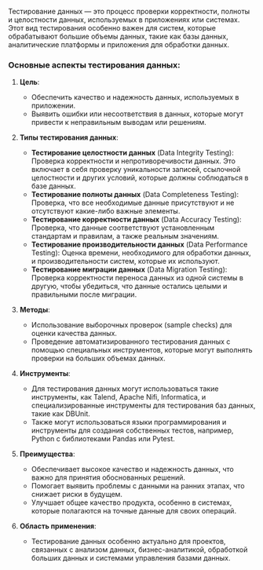 Тестирование данных — это процесс проверки корректности, полноты и целостности данных, используемых в приложениях или системах. Этот вид тестирования особенно важен для систем, которые обрабатывают большие объемы данных, такие как базы данных, аналитические платформы и приложения для обработки данных. 

### Основные аспекты тестирования данных:

1. **Цель**:
   - Обеспечить качество и надежность данных, используемых в приложении.
   - Выявить ошибки или несоответствия в данных, которые могут привести к неправильным выводам или решениям.

2. **Типы тестирования данных**:
   - **Тестирование целостности данных** (Data Integrity Testing): Проверка корректности и непротиворечивости данных. Это включает в себя проверку уникальности записей, ссылочной целостности и других условий, которые должны соблюдаться в базе данных.
   - **Тестирование полноты данных** (Data Completeness Testing): Проверка, что все необходимые данные присутствуют и не отсутствуют какие-либо важные элементы.
   - **Тестирование корректности данных** (Data Accuracy Testing): Проверка, что данные соответствуют установленным стандартам и правилам, а также реальным значениям.
   - **Тестирование производительности данных** (Data Performance Testing): Оценка времени, необходимого для обработки данных, и производительности систем, которые их используют.
   - **Тестирование миграции данных** (Data Migration Testing): Проверка корректности переноса данных из одной системы в другую, чтобы убедиться, что данные остались целыми и правильными после миграции.

3. **Методы**:
   - Использование выборочных проверок (sample checks) для оценки качества данных.
   - Проведение автоматизированного тестирования данных с помощью специальных инструментов, которые могут выполнять проверки на больших объемах данных.

4. **Инструменты**:
   - Для тестирования данных могут использоваться такие инструменты, как Talend, Apache Nifi, Informatica, и специализированные инструменты для тестирования баз данных, такие как DBUnit.
   - Также могут использоваться языки программирования и инструменты для создания собственных тестов, например, Python с библиотеками Pandas или Pytest.

5. **Преимущества**:
   - Обеспечивает высокое качество и надежность данных, что важно для принятия обоснованных решений.
   - Помогает выявить проблемы с данными на ранних этапах, что снижает риски в будущем.
   - Улучшает общее качество продукта, особенно в системах, которые полагаются на точные данные для своих операций.

6. **Область применения**:
   - Тестирование данных особенно актуально для проектов, связанных с анализом данных, бизнес-аналитикой, обработкой больших данных и системами управления базами данных.
